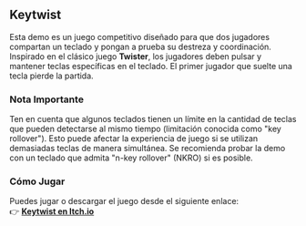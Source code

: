 ## Keytwist

Esta demo es un juego competitivo diseñado para que dos jugadores compartan un teclado y pongan a prueba su destreza y coordinación. Inspirado en el clásico juego **Twister**, los jugadores deben pulsar y mantener teclas específicas en el teclado. El primer jugador que suelte una tecla pierde la partida.

### Nota Importante
Ten en cuenta que algunos teclados tienen un límite en la cantidad de teclas que pueden detectarse al mismo tiempo (limitación conocida como "key rollover"). Esto puede afectar la experiencia de juego si se utilizan demasiadas teclas de manera simultánea. Se recomienda probar la demo con un teclado que admita "n-key rollover" (NKRO) si es posible.

### Cómo Jugar
Puedes jugar o descargar el juego desde el siguiente enlace:  
👉 **[Keytwist en Itch.io](https://baboongamesoficial.itch.io/temple-of-clouds)**

